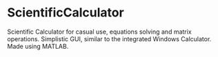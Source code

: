# ScientificCalculator
Scientific Calculator for casual use, equations solving and matrix operations. Simplistic GUI, similar to the integrated Windows Calculator. Made using MATLAB.
